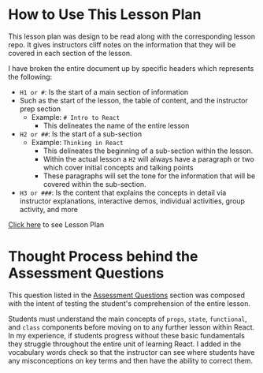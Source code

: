 # How to Use This Lesson Plan
This lesson plan was design to be read along with the corresponding lesson repo. It gives instructors cliff notes on the information that they will be covered in each section of the lesson.

I have broken the entire document up by specific headers which represents the following:
- `H1 or #`: Is the start of a main section of information
- Such as the start of the lesson, the table of content, and the instructor prep section
  - Example: `# Intro to React`
    - This delineates the name of the entire lesson
- `H2 or ##`: Is the start of a sub-section
  - Example: `Thinking in React`
    - This delineates the beginning of a sub-section within the lesson.
    - Within the actual lesson a `H2` will always have a paragraph or two which cover initial concepts and talking points
    - These paragraphs will set the tone for the information that will be covered within the sub-section.
- `H3 or ###`: Is the content that explains the concepts in detail via instructor explanations, interactive demos, individual activities, group activity, and more

[Click here](https://github.com/rc1336/intro-to-react-lesson-plan/blob/master/lesson-plan.md) to see Lesson Plan

# Thought Process behind the Assessment Questions
This question listed in the [Assessment Questions](https://github.com/rc1336/intro-to-react-lesson-plan/blob/master/lesson-plan.md#check-for-understanding) section was composed with the intent of testing the student's comprehension of the entire lesson.

Students must understand the main concepts of `props`, `state`, `functional`, and `class` components before moving on to any further lesson within React. In my experience, if students progress without these basic fundamentals they struggle throughout the entire unit of learning React. I added in the vocabulary words check so that the instructor can see where students have any misconceptions on key terms and then have the ability to correct them.



